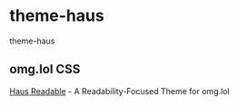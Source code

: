 # theme-haus
theme-haus

## omg.lol CSS

[Haus Readable](css/omg.lol/haus-readable.css) - A Readability-Focused Theme for omg.lol